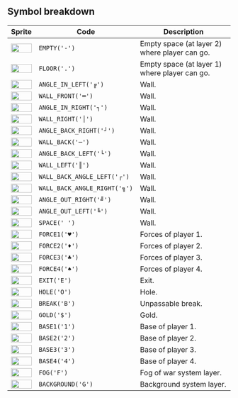 <meta charset="UTF-8">

## Symbol breakdown
| Sprite | Code | Description |
| -------- | -------- | -------- |
|<img src="/codenjoy-contest/resources/expansion/sprite/empty.png" style="height:100%;" /> | `EMPTY('-')` | Empty space (at layer 2) where player can go. | 
|<img src="/codenjoy-contest/resources/expansion/sprite/floor.png" style="height:100%;" /> | `FLOOR('.')` | Empty space (at layer 1) where player can go. | 
|<img src="/codenjoy-contest/resources/expansion/sprite/angle_in_left.png" style="height:100%;" /> | `ANGLE_IN_LEFT('╔')` | Wall. | 
|<img src="/codenjoy-contest/resources/expansion/sprite/wall_front.png" style="height:100%;" /> | `WALL_FRONT('═')` | Wall. | 
|<img src="/codenjoy-contest/resources/expansion/sprite/angle_in_right.png" style="height:100%;" /> | `ANGLE_IN_RIGHT('┐')` | Wall. | 
|<img src="/codenjoy-contest/resources/expansion/sprite/wall_right.png" style="height:100%;" /> | `WALL_RIGHT('│')` | Wall. | 
|<img src="/codenjoy-contest/resources/expansion/sprite/angle_back_right.png" style="height:100%;" /> | `ANGLE_BACK_RIGHT('┘')` | Wall. | 
|<img src="/codenjoy-contest/resources/expansion/sprite/wall_back.png" style="height:100%;" /> | `WALL_BACK('─')` | Wall. | 
|<img src="/codenjoy-contest/resources/expansion/sprite/angle_back_left.png" style="height:100%;" /> | `ANGLE_BACK_LEFT('└')` | Wall. | 
|<img src="/codenjoy-contest/resources/expansion/sprite/wall_left.png" style="height:100%;" /> | `WALL_LEFT('║')` | Wall. | 
|<img src="/codenjoy-contest/resources/expansion/sprite/wall_back_angle_left.png" style="height:100%;" /> | `WALL_BACK_ANGLE_LEFT('┌')` | Wall. | 
|<img src="/codenjoy-contest/resources/expansion/sprite/wall_back_angle_right.png" style="height:100%;" /> | `WALL_BACK_ANGLE_RIGHT('╗')` | Wall. | 
|<img src="/codenjoy-contest/resources/expansion/sprite/angle_out_right.png" style="height:100%;" /> | `ANGLE_OUT_RIGHT('╝')` | Wall. | 
|<img src="/codenjoy-contest/resources/expansion/sprite/angle_out_left.png" style="height:100%;" /> | `ANGLE_OUT_LEFT('╚')` | Wall. | 
|<img src="/codenjoy-contest/resources/expansion/sprite/space.png" style="height:100%;" /> | `SPACE(' ')` | Wall. | 
|<img src="/codenjoy-contest/resources/expansion/sprite/force1.png" style="height:100%;" /> | `FORCE1('♥')` | Forces of player 1. | 
|<img src="/codenjoy-contest/resources/expansion/sprite/force2.png" style="height:100%;" /> | `FORCE2('♦')` | Forces of player 2. | 
|<img src="/codenjoy-contest/resources/expansion/sprite/force3.png" style="height:100%;" /> | `FORCE3('♣')` | Forces of player 3. | 
|<img src="/codenjoy-contest/resources/expansion/sprite/force4.png" style="height:100%;" /> | `FORCE4('♠')` | Forces of player 4. | 
|<img src="/codenjoy-contest/resources/expansion/sprite/exit.png" style="height:100%;" /> | `EXIT('E')` | Exit. | 
|<img src="/codenjoy-contest/resources/expansion/sprite/hole.png" style="height:100%;" /> | `HOLE('O')` | Hole. | 
|<img src="/codenjoy-contest/resources/expansion/sprite/break.png" style="height:100%;" /> | `BREAK('B')` | Unpassable break. | 
|<img src="/codenjoy-contest/resources/expansion/sprite/gold.png" style="height:100%;" /> | `GOLD('$')` | Gold. | 
|<img src="/codenjoy-contest/resources/expansion/sprite/base1.png" style="height:100%;" /> | `BASE1('1')` | Base of player 1. | 
|<img src="/codenjoy-contest/resources/expansion/sprite/base2.png" style="height:100%;" /> | `BASE2('2')` | Base of player 2. | 
|<img src="/codenjoy-contest/resources/expansion/sprite/base3.png" style="height:100%;" /> | `BASE3('3')` | Base of player 3. | 
|<img src="/codenjoy-contest/resources/expansion/sprite/base4.png" style="height:100%;" /> | `BASE4('4')` | Base of player 4. | 
|<img src="/codenjoy-contest/resources/expansion/sprite/fog.png" style="height:100%;" /> | `FOG('F')` | Fog of war system layer. | 
|<img src="/codenjoy-contest/resources/expansion/sprite/background.png" style="height:100%;" /> | `BACKGROUND('G')` | Background system layer. | 
